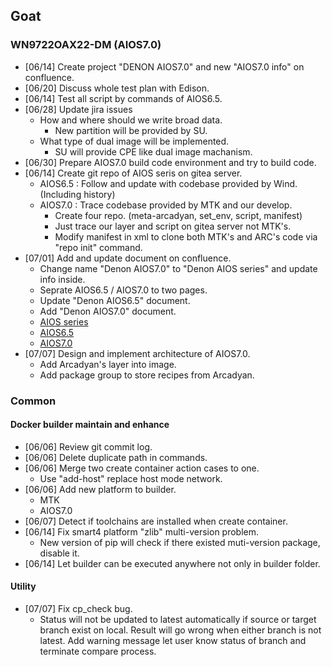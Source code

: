 ## Goat

### WN9722OAX22-DM (AIOS7.0)

- [06/14] Create project "DENON AIOS7.0" and new "AIOS7.0 info" on confluence.
- [06/20] Discuss whole test plan with Edison.
- [06/14] Test all script by commands of AIOS6.5.
- [06/28] Update jira issues
    - How and where should we write broad data.
        - New partition will be provided by SU.
    - What type of dual image will be implemented.
        - SU will provide CPE like dual image machanism. 
- [06/30] Prepare AIOS7.0 build code environment and try to build code.
- [06/14] Create git repo of AIOS seris on gitea server.
    - AIOS6.5 : Follow and update with codebase provided by Wind. (Including history)
    - AIOS7.0 : Trace codebase provided by MTK and our develop.
        - Create four repo. (meta-arcadyan, set_env, script, manifest)
        - Just trace our layer and script on gitea server not MTK's.
        - Modify manifest in xml to clone both MTK's and ARC's code via "repo init" command.
- [07/01] Add and update document on confluence.
    - Change name "Denon AIOS7.0" to "Denon AIOS series" and update info inside.
    - Seprate AIOS6.5 / AIOS7.0 to two pages.
    - Update "Denon AIOS6.5" document.
    - Add "Denon AIOS7.0" document.
    - [AIOS series](https://arc-conf.arcadyan.com.tw/pages/viewpage.action?pageId=141329089)
    - [AIOS6.5](https://arc-conf.arcadyan.com.tw/display/0911866010/AIOS6.5)
    - [AIOS7.0](https://arc-conf.arcadyan.com.tw/display/0911866010/AIOS7.0)
 - [07/07] Design and implement architecture of AIOS7.0.
    - Add Arcadyan's layer into image.
    - Add package group to store recipes from Arcadyan.

### Common

#### Docker builder maintain and enhance

- [06/06] Review git commit log.
- [06/06] Delete duplicate path in commands.
- [06/06] Merge two create container action cases to one.
    -  Use "add-host" replace host mode network.
- [06/06] Add new platform to builder.
    - MTK
    - AIOS7.0
- [06/07] Detect if toolchains are installed when create container.
- [06/14] Fix smart4 platform "zlib" multi-version problem.
    - New version of pip will check if there existed muti-version package, disable it.
- [06/14] Let builder can be executed anywhere not only in builder folder.

#### Utility
- [07/07] Fix cp_check bug.
    - Status will not be updated to latest automatically if source or target branch exist on local. Result will go wrong when either branch is not latest. Add warning message let user know status of branch and terminate compare process.

